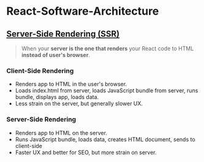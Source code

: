 # React-Software-Architecture

## [Server-Side Rendering (SSR)](https://github.com/ahmetkca/React-Software-Architecture/server-side-rendering)
> When your **server is the one that renders** your React code to HTML **instead of user's browser**.

### Client-Side Rendering
- Renders app to HTML in the user's browser.
- Loads index.html from server, loads JavaScript bundle from server, runs bundle, displays app, loads data.
- Less strain on the server, but generally slower UX.

### Server-Side Rendering
- Renders app to HTML on the server.
- Runs JavaScript bundle, loads data, creates HTML document, sends to client-side
- Faster UX and better for SEO, but more strain on server.

